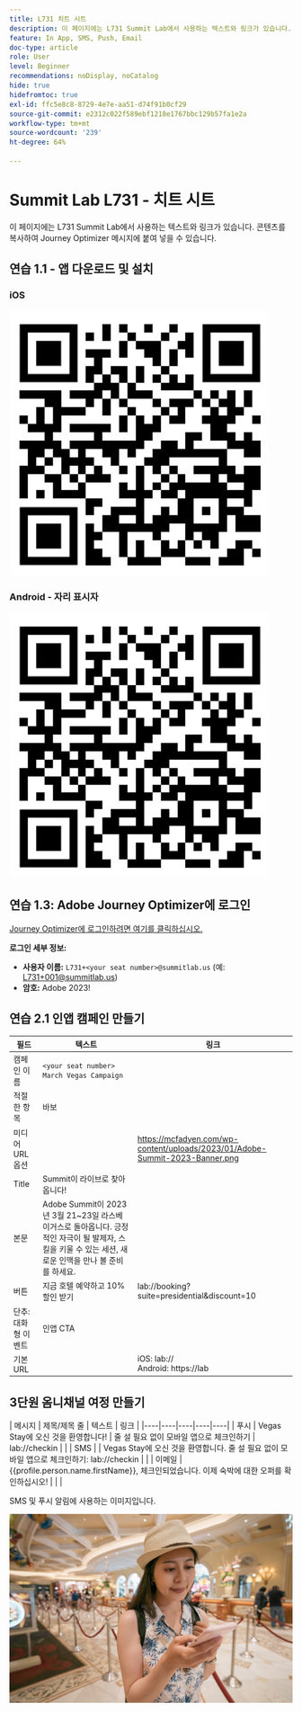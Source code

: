 ```yaml
---
title: L731 치트 시트
description: 이 페이지에는 L731 Summit Lab에서 사용하는 텍스트와 링크가 있습니다.
feature: In App, SMS, Push, Email
doc-type: article
role: User
level: Beginner
recommendations: noDisplay, noCatalog
hide: true
hidefromtoc: true
exl-id: ffc5e8c8-8729-4e7e-aa51-d74f91b0cf29
source-git-commit: e2312c022f589ebf1218e1767bbc129b57fa1e2a
workflow-type: tm+mt
source-wordcount: '239'
ht-degree: 64%

---
```


# Summit Lab L731 - 치트 시트

이 페이지에는 L731 Summit Lab에서 사용하는 텍스트와 링크가 있습니다. 콘텐츠를 복사하여 Journey Optimizer 메시지에 붙여 넣을 수 있습니다.

## 연습 1.1 - 앱 다운로드 및 설치

### iOS

![iOS용 QR 코드](/help/assets/lab731-ios-qr-code.png)

### Android - 자리 표시자

![Android용 QR 코드](/help/assets/lab731-ios-qr-code.png)


## 연습 1.3: Adobe Journey Optimizer에 로그인

[Journey Optimizer에 로그인하려면 여기를 클릭하십시오.](https://experience.adobe.com/#/@techmarketingdemos/sname:summit-2023-ajo-lab/journey-optimizer/home)

**로그인 세부 정보:**

* **사용자 이름:** `L731+<your seat number>@summitlab.us` (예: L731+001@summitlab.us)
* **암호:** Adobe 2023!


## 연습 2.1 인앱 캠페인 만들기



| 필드 | 텍스트 | 링크 |
|----|----|----|
| 캠페인 이름 | `<your seat number> March Vegas Campaign` |  |
| 적절한 항목 | 바보 |  |
| 미디어 URL 옵션 |  | https://mcfadyen.com/wp-content/uploads/2023/01/Adobe-Summit-2023-Banner.png |
| Title | Summit이 라이브로 찾아옵니다! |  |
| 본문 | Adobe Summit이 2023년 3월 21~23일 라스베이거스로 돌아옵니다. 긍정적인 자극이 될 발제자, 스킬을 키울 수 있는 세션, 새로운 인맥을 만나 볼 준비를 하세요. |  |
| 버튼 | 지금 호텔 예약하고 10% 할인 받기 | lab://booking?suite=presidential&amp;discount=10 |
| 단추: 대화형 이벤트 | 인앱 CTA |  |
| 기본 URL |  | iOS: lab:// <br>Android: https://lab |



## 3단원 옴니채널 여정 만들기

| 메시지 | 제목/제목 줄 | 텍스트 | 링크 |
|----|----|----|----|----|
| 푸시 | Vegas Stay에 오신 것을 환영합니다! | 줄 설 필요 없이 모바일 앱으로 체크인하기 | lab://checkin |  |
| SMS |  | Vegas Stay에 오신 것을 환영합니다. 줄 설 필요 없이 모바일 앱으로 체크인하기: lab://checkin |  |
| 이메일 | {{profile.person.name.firstName}}, 체크인되었습니다. 이제 숙박에 대한 오퍼를 확인하십시오! |  |  |


SMS 및 푸시 알림에 사용하는 이미지입니다.

![온라인 체크인](/help/assets/vegas_online_check_in.jpg)
